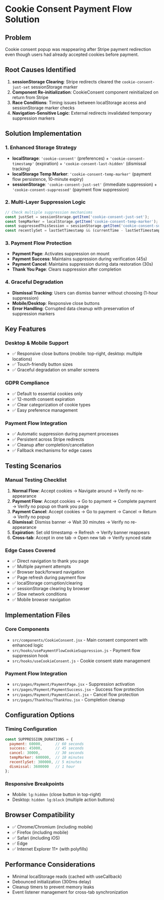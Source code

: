 # Cookie Consent Payment Flow Solution

## Problem
Cookie consent popup was reappearing after Stripe payment redirection even though users had already accepted cookies before payment.

## Root Causes Identified
1. **sessionStorage Clearing**: Stripe redirects cleared the `cookie-consent-just-set` sessionStorage marker
2. **Component Re-initialization**: CookieConsent component reinitialized on return from Stripe
3. **Race Conditions**: Timing issues between localStorage access and sessionStorage marker checks
4. **Navigation-Sensitive Logic**: External redirects invalidated temporary suppression markers

## Solution Implementation

### 1. Enhanced Storage Strategy
- **localStorage**: `'cookie-consent'` (preferences) + `'cookie-consent-timestamp'` (expiration) + `'cookie-consent-last-hidden'` (dismissal tracking)
- **localStorage Temp Marker**: `'cookie-consent-temp-marker'` (payment flow persistence, 10-minute expiry)
- **sessionStorage**: `'cookie-consent-just-set'` (immediate suppression) + `'cookie-consent-suppressed'` (payment flow suppression)

### 2. Multi-Layer Suppression Logic
```javascript
// Check multiple suppression mechanisms
const justSet = sessionStorage.getItem('cookie-consent-just-set');
const tempMarker = localStorage.getItem('cookie-consent-temp-marker');
const suppressedThisSession = sessionStorage.getItem('cookie-consent-suppressed');
const recentlySet = lastSetTimestamp && (currentTime - lastSetTimestamp) < 5 minutes;
```

### 3. Payment Flow Protection
- **Payment Page**: Activates suppression on mount
- **Payment Success**: Maintains suppression during verification (45s)
- **Payment Cancel**: Maintains suppression during data restoration (30s)
- **Thank You Page**: Clears suppression after completion

### 4. Graceful Degradation
- **Dismissal Tracking**: Users can dismiss banner without choosing (1-hour suppression)
- **Mobile/Desktop**: Responsive close buttons
- **Error Handling**: Corrupted data cleanup with preservation of suppression markers

## Key Features

### Desktop & Mobile Support
- ✅ Responsive close buttons (mobile: top-right, desktop: multiple locations)
- ✅ Touch-friendly button sizes
- ✅ Graceful degradation on smaller screens

### GDPR Compliance
- ✅ Default to essential cookies only
- ✅ 12-month consent expiration
- ✅ Clear categorization of cookie types
- ✅ Easy preference management

### Payment Flow Integration
- ✅ Automatic suppression during payment processes
- ✅ Persistent across Stripe redirects
- ✅ Cleanup after completion/cancellation
- ✅ Fallback mechanisms for edge cases

## Testing Scenarios

### Manual Testing Checklist
1. **Normal Flow**: Accept cookies → Navigate around → Verify no re-appearance
2. **Payment Flow**: Accept cookies → Go to payment → Complete payment → Verify no popup on thank you page
3. **Payment Cancel**: Accept cookies → Go to payment → Cancel → Return → Verify no popup
4. **Dismissal**: Dismiss banner → Wait 30 minutes → Verify no re-appearance
5. **Expiration**: Set old timestamp → Refresh → Verify banner reappears
6. **Cross-tab**: Accept in one tab → Open new tab → Verify synced state

### Edge Cases Covered
- ✅ Direct navigation to thank you page
- ✅ Multiple payment attempts
- ✅ Browser back/forward navigation
- ✅ Page refresh during payment flow
- ✅ localStorage corruption/clearing
- ✅ sessionStorage clearing by browser
- ✅ Slow network conditions
- ✅ Mobile browser navigation

## Implementation Files

### Core Components
- `src/components/CookieConsent.jsx` - Main consent component with enhanced logic
- `src/hooks/usePaymentFlowCookieSuppression.js` - Payment flow suppression hook
- `src/hooks/useCookieConsent.js` - Cookie consent state management

### Payment Flow Integration
- `src/pages/Payment/PaymentPage.jsx` - Suppression activation
- `src/pages/Payment/PaymentSuccess.jsx` - Success flow protection
- `src/pages/Payment/PaymentCancel.jsx` - Cancel flow protection  
- `src/pages/ThankYou/ThankYou.jsx` - Completion cleanup

## Configuration Options

### Timing Configuration
```javascript
const SUPPRESSION_DURATIONS = {
  payment: 60000,      // 60 seconds
  success: 45000,      // 45 seconds  
  cancel: 30000,       // 30 seconds
  tempMarker: 600000,  // 10 minutes
  recentlySet: 300000, // 5 minutes
  dismissal: 3600000   // 1 hour
};
```

### Responsive Breakpoints
- Mobile: `lg:hidden` (close button in top-right)
- Desktop: `hidden lg:block` (multiple action buttons)

## Browser Compatibility
- ✅ Chrome/Chromium (including mobile)
- ✅ Firefox (including mobile)
- ✅ Safari (including iOS)
- ✅ Edge
- ✅ Internet Explorer 11+ (with polyfills)

## Performance Considerations
- Minimal localStorage reads (cached with useCallback)
- Debounced initialization (300ms delay)
- Cleanup timers to prevent memory leaks
- Event listener management for cross-tab synchronization
